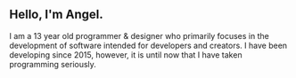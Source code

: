 ## Hello, I'm Angel.
I am a 13 year old programmer & designer who primarily focuses in the development of software intended for developers and creators. I have been developing since 2015, however, it is until now that I have taken programming seriously.

